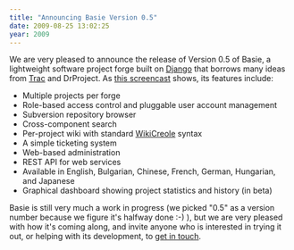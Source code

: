 ```yaml
---
title: "Announcing Basie Version 0.5"
date: 2009-08-25 13:02:25
year: 2009
---
```

We are very pleased to announce the release of Version 0.5 of Basie, a lightweight software project forge built on <a href="http://www.djangoproject.com">Django</a> that borrows many ideas from <a href="http://trac.edgewall.org">Trac</a> and DrProject. As <a href="http://www.youtube.com/watch?v=LDQlaO1PTVw">this screencast</a> shows, its features include:
<ul>
  <li>Multiple projects per forge</li>
  <li>Role-based access control and pluggable user account management</li>
  <li>Subversion repository browser</li>
  <li>Cross-component search</li>
  <li>Per-project wiki with standard <a href="http://www.wikicreole.org/">WikiCreole</a> syntax</li>
  <li>A simple ticketing system</li>
  <li>Web-based administration</li>
  <li>REST API for web services</li>
  <li>Available in English, Bulgarian, Chinese, French, German, Hungarian, and Japanese</li>
  <li>Graphical dashboard showing project statistics and history (in beta)</li>
</ul>
Basie is still very much a work in progress (we picked "0.5" as a version number because we figure it's halfway done :-) ), but we are very pleased with how it's coming along, and invite anyone who is interested in trying it out, or helping with its development, to <a href="mailto:{{site.author.email}}">get in touch</a>.

